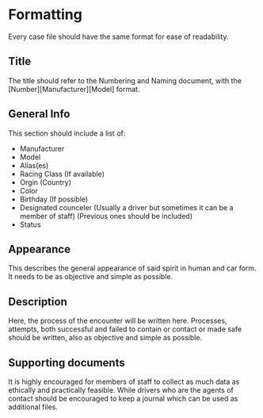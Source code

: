 # Formatting

Every case file should have the same format for ease of readability.

## Title

The title should refer to the Numbering and Naming document, with the [Number][Manufacturer][Model] format.

## General Info

This section should include a list of:

- Manufacturer
- Model
- Alias(es)
- Racing Class (If available)
- Orgin (Country)
- Color
- Birthday (If possible)
- Designated counceler (Usually a driver but sometimes it can be a member of staff) (Previous ones should be included)
- Status

## Appearance

This describes the general appearance of said spirit in human and car form. It needs to be as objective and simple as possible.

## Description

Here, the process of the encounter will be written here. Processes, attempts, both successful and failed to contain or contact or made safe should be written, also as objective and simple as possible.

## Supporting documents

It is highly encouraged for members of staff to collect as much data as ethically and practically feasible. While drivers who are the agents of contact should be encouraged to keep a journal which can be used as additional files.
